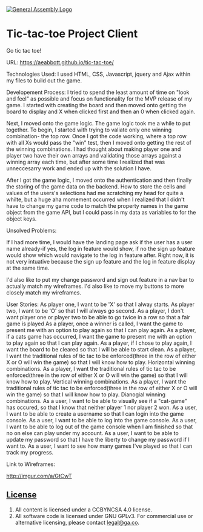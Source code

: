 [![General Assembly Logo](https://camo.githubusercontent.com/1a91b05b8f4d44b5bbfb83abac2b0996d8e26c92/687474703a2f2f692e696d6775722e636f6d2f6b6538555354712e706e67)](https://generalassemb.ly/education/web-development-immersive)

# Tic-tac-toe Project Client

Go tic tac toe!
 
 URL: https://aeabbott.github.io/tic-tac-toe/
 
 Technologies Used:
 I used HTML, CSS, Javascript, jquery and Ajax within my files to build out the game. 
 
 Developement Process:
 I tried to spend the least amount of time on "look and feel" as possible and focus on functionality for the MVP release of my game. I started with creating the board and then moved onto getting the board to display and X when clicked first and then an 0 when clicked again.
 
 Next, I moved onto the game logic. The game logic took me a while to put together. To begin, I started with trying to valiate only one winning combination- the top row. Once I got the code working, where a top row with all Xs would pass the "win" test, then I moved onto getting the rest of the winning combinations. I had thought about making player one and player two have their own arrays and validating those arrays against a winning array each time, but after some time I realized that was unneccesarry work and ended up with the solution I have.
 
 After I got the game logic, I moved onto the authentication and then finally the storing of the game data on the backend. How to store the cells and values of the users's selections had me scratching my head for quite a whilte, but a huge aha momement occurred when I realized that I didn't have to change my game code to match the property names in the game object from the game API, but I could pass in my data as variables to for the object keys. 
 
 Unsolved Problems:
 
 If I had more time, I would have the landing page ask if the user has a user name already-if yes, the log in feature would show, if no the sign up feature would show which would navigate to the log in feature after. Right now, it is not very intuative because the sign up feature and the log in feature display at the same time. 
 
 I'd also like to put my change password and sign out feature in a nav bar to actually match my wireframes. I'd also like to move my buttons to more closely match my wireframes. 


User Stories:
As player one, I want to be 'X' so that I alway starts.
As player two, I want to be 'O' so that I will always go second.
As a player, I don't want player one or player two to be able to go twice in a row so that a fair game is played
As a player, once a winner is called, I want the game to present me with an option to play again so that I can play again.
As a player, if a cats game has occurred, I want the game to present me with an option to play again so that I can play again.
As a player, if I chose to play again, I want the board to be cleared so that I will be able to start clean.
As a player, I want the traditional rules of tic tac to be enforced(three in the row of either X or O will win the game) so that I will know how to play. Horizontal winning combinations.
As a player, I want the traditional rules of tic tac to be enforced(three in the row of either X or O will win the game) so that I will know how to play. Vertical winning combinations.
As a player, I want the traditional rules of tic tac to be enforced(three in the row of either X or O will win the game) so that I will know how to play. Dianogial winning combinations.
As a user, I want to be able to visually see if a "cat-game" has occured, so that I know that neither player 1 nor player 2 won.
As a user, I want to be able to create a username so that I can login into the game console.
As a user, I want to be able to log into the game console.
As a user, I want to be able to log out of the game console when I am finished so that no on else can play under my account.
As a user, I want to be able to update my password so that I have the liberty to change my password if I want to.
As a user, I want to see how many games I've played so that I can track my progress. 

Link to Wireframes:

http://imgur.com/a/GtCwT





## [License](LICENSE)

1.  All content is licensed under a CC­BY­NC­SA 4.0 license.
1.  All software code is licensed under GNU GPLv3. For commercial use or
    alternative licensing, please contact legal@ga.co.
